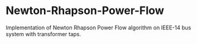 # Newton-Rhapson-Power-Flow
Implementation of Newton Rhapson Power Flow algorithm on IEEE-14 bus system with transformer taps. 
